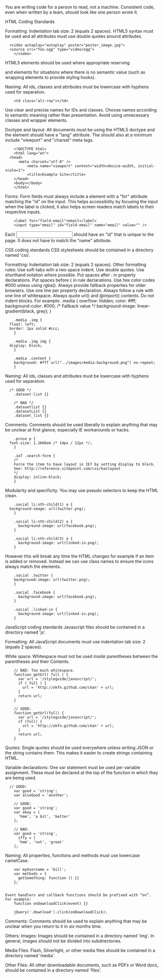You are writing code for a person to read, not a machine.
Consistent code, even when written by a team, should look like one person wrote it.

HTML Coding Standards

Formatting:
Indentation tab size: 2 (equals 2 spaces). HTML5 syntax must be used and all attributes must use double quotes around attributes.
	
	  <video autoplay="autoplay" poster="poster_image.jpg">
  	  <source src="foo.ogg" type="video/ogg">
		</video>

HTML5 elements should be used where appropriate reserving <div> and <span> elements for situations where there is no semantic value (such as wrapping elements to provide styling hooks).


Naming:
All ids, classes and attributes must be lowercase with hyphens used for separation.
	
		<td class="alt-row"></td>

Use clear and precise names for IDs and classes. Choose names according to semantic meaning rather than presentation. Avoid using unnecessary classes and wrapper elements.


Doctype and layout:
All documents must be using the HTML5 doctype and the <html> element should have a "lang" attribute. The <head> should also at a minimum include "viewport" and "charset" meta tags.

		<!DOCTYPE html>
		<html lang="en">
  	  <head>
    	  <meta charset="utf-8" />
    		  <meta name="viewport" content="width=device-width, initial-scale=1">
    		  <title>Example Site</title>
  		</head>
  		<body></body>
		</html>


Forms:
Form fields must always include a <label> element with a "for" attribute matching the "id" on the input. This helps accessibility by focusing the input when the label is clicked, it also helps screen readers match labels to their respective inputs.
	
		<label for="field-email">email</label>
		<input type="email" id="field-email" name="email" value="" />

Each <input> should have an "id" that is unique to the page. It does not have to match the "name" attribute.






CSS coding standards
CSS stylesheets should be contained in a directory named 'css'.

Formatting:
Indentation tab size: 2 (equals 2 spaces). Other formatting rules:
    Use soft-tabs with a two space indent.
    Use double quotes.
    Use shorthand notation where possible.
    Put spaces after : in property declarations.
    Put spaces before { in rule declarations.
    Use hex color codes #000 unless using rgba().
    Always provide fallback properties for older browsers.
    Use one line per property declaration.
    Always follow a rule with one line of whitespace.
    Always quote url() and @import() contents.
    Do not indent blocks.
	For example:
		.media {
  	  overflow: hidden;
  	  color: #fff;
  	  background-color: #000; /* Fallback value */
  	  background-image: linear-gradient(black, grey);
		}

		.media .img {
  	  float: left;
  	  border: 1px solid #ccc;
		}

		.media .img img {
  	  display: block;
		}

		.media .content {
  		background: #fff url("../images/media-background.png") no-repeat;
		}


Naming:
All ids, classes and attributes must be lowercase with hyphens used for separation.

	  /* GOOD */
		.dataset-list {}

		/* BAD */
		.datasetlist {}
		.datasetList {}
		.dataset_list {}


Comments:
Comments should be used liberally to explain anything that may be unclear at first glance, especially IE workarounds or hacks.

		.prose p {
  	  font-size: 1.1666em /* 14px / 12px */;
		}

		.ie7 .search-form {
  		/*
    	Force the item to have layout in IE7 by setting display to block.
    	See: http://reference.sitepoint.com/css/haslayout
  		*/
  		display: inline-block;
		}


Modularity and specificity:
You may use pseudo selectors to keep the HTML clean.

		.social li:nth-child(1) a {
  	  background-image: url(twitter.png);
		}

		.social li:nth-child(2) a {
		  background-image: url(facebook.png);
		}

		.social li:nth-child(3) a {
		  background-image: url(linked-in.png);
		}

However this will break any time the HTML changes for example if an item is added or removed. Instead we can use class names to ensure the icons always match the elements.

		.social .twitter {
	    background-image: url(twitter.png);
		}

		.social .facebook {
		  background-image: url(facebook.png);
		}

		.social .linked-in {
		  background-image: url(linked-in.png);
		}






JavaScript coding standards
Javascript files should be contained in a directory named 'js'.

Formatting:
All JavaScript documents must use indentation tab size: 2 (equals 2 spaces).


White space:
Whitespace must not be used _inside_ parentheses between the parentheses and their Contents.

		// BAD: Too much whitespace.
		function getUrl( full ) {
		  var url = '/styleguide/javascript/';
		  if ( full ) {
		    url = 'http://okfn.github.com/ckan' + url;
		  }
		  return url;
		}

		// GOOD:
		function getUrl(full) {
		  var url = '/styleguide/javascript/';
		  if (full) {
		    url = 'http://okfn.github.com/ckan' + url;
		  }
		  return url;
		}


Quotes:
Single quotes should be used everywhere unless writing JSON or the string contains them. This makes it easier to create strings containing HTML.


Variable declarations:
One var statement must be used per variable assignment. These must be declared at the top of the function in which they are being used.

	  // GOOD:
		var good = 'string';
		var alsoGood = 'another';

		// GOOD:
		var good = 'string';
		var okay = [
		  'hmm', 'a bit', 'better'
		];

		// BAD:
		var good = 'string',
		  iffy = [
		  'hmm', 'not', 'great'
		];


Naming:
All properties, functions and methods must use lowercase camelCase.

		var myUsername = 'bill';
		var methods = {
		  getSomething: function () {}
		};


	Event handlers and callback functions should be prefixed with “on”.
	For example:
		function onDownloadClick(event) {}

		jQuery('.download').click(onDownloadClick);


Comments:
Comments should be used to explain anything that may be unclear when you return to it in six months time.





Others:
Images:
Images should be contained in a directory named 'img'. In general, images should not be divided into subdirectories.


Media Files:
Flash, Silverlight, or other media files should be contained in a directory named 'media'.


Other Files:
All other downloadable documents, such as PDFs or Word docs, should be contained in a directory named 'files'.
